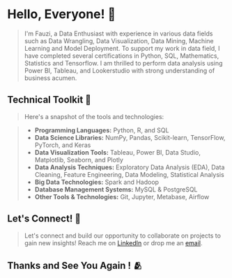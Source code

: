 # Hello, Everyone! 👐

>I'm Fauzi, a Data Enthusiast with experience in various data fields such as Data Wrangling, Data Visualization, Data Mining, Machine Learning and Model Deployment. To support my work in data field, I have completed several certifications in Python, SQL, Mathematics, Statistics and Tensorflow. I am thrilled to perform data analysis using Power BI, Tableau, and Lookerstudio with strong understanding of business acumen. 

## Technical Toolkit 🦾

>Here's a snapshot of the tools and technologies:

>- **Programming Languages:** Python, R, and SQL
>- **Data Science Libraries:** NumPy, Pandas, Scikit-learn, TensorFlow, PyTorch, and Keras
>- **Data Visualization Tools:** Tableau, Power BI, Data Studio, Matplotlib, Seaborn, and Plotly
>- **Data Analysis Techniques:** Exploratory Data Analysis (EDA), Data Cleaning, Feature Engineering, Data Modeling, Statistical Analysis
>- **Big Data Technologies:** Spark and Hadoop 
>- **Database Management Systems:** MySQL & PostgreSQL
>- **Other Tools & Technologies:** Git, Jupyter, Metabase, Airflow

## Let's Connect! 💞

>Let's connect and build our opportunity to collaborate on projects to gain new insights! Reach me on [LinkedIn](https://www.linkedin.com/in/ahmaddfauzi) or drop me an [email](ahmadfauzi.wrk@gmail.com).

## Thanks and See You Again ! 🫂
